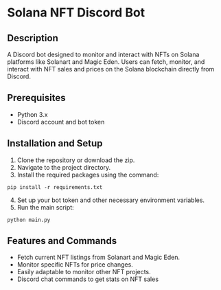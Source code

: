 # Solana NFT Discord Bot

## Description
A Discord bot designed to monitor and interact with NFTs on Solana platforms like Solanart and Magic Eden. Users can fetch, monitor, and interact with NFT sales and prices on the Solana blockchain directly from Discord.

## Prerequisites
- Python 3.x
- Discord account and bot token

## Installation and Setup
1. Clone the repository or download the zip.
2. Navigate to the project directory.
3. Install the required packages using the command:

~~~
pip install -r requirements.txt
~~~

4. Set up your bot token and other necessary environment variables.
5. Run the main script:

~~~
python main.py
~~~

## Features and Commands
- Fetch current NFT listings from Solanart and Magic Eden.
- Monitor specific NFTs for price changes.
- Easily adaptable to monitor other NFT projects.
- Discord chat commands to get stats on NFT sales 
